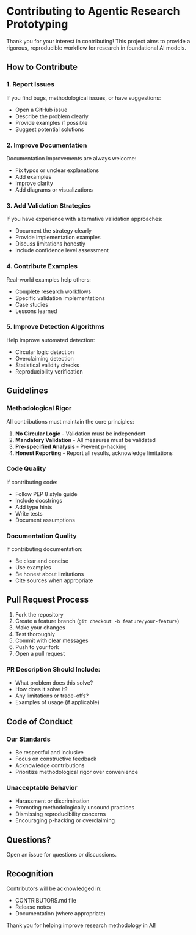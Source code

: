 # Contributing to Agentic Research Prototyping

Thank you for your interest in contributing! This project aims to provide a rigorous, reproducible workflow for research in foundational AI models.

## How to Contribute

### 1. Report Issues

If you find bugs, methodological issues, or have suggestions:

- Open a GitHub issue
- Describe the problem clearly
- Provide examples if possible
- Suggest potential solutions

### 2. Improve Documentation

Documentation improvements are always welcome:

- Fix typos or unclear explanations
- Add examples
- Improve clarity
- Add diagrams or visualizations

### 3. Add Validation Strategies

If you have experience with alternative validation approaches:

- Document the strategy clearly
- Provide implementation examples
- Discuss limitations honestly
- Include confidence level assessment

### 4. Contribute Examples

Real-world examples help others:

- Complete research workflows
- Specific validation implementations
- Case studies
- Lessons learned

### 5. Improve Detection Algorithms

Help improve automated detection:

- Circular logic detection
- Overclaiming detection
- Statistical validity checks
- Reproducibility verification

## Guidelines

### Methodological Rigor

All contributions must maintain the core principles:

1. **No Circular Logic** - Validation must be independent
2. **Mandatory Validation** - All measures must be validated
3. **Pre-specified Analysis** - Prevent p-hacking
4. **Honest Reporting** - Report all results, acknowledge limitations

### Code Quality

If contributing code:

- Follow PEP 8 style guide
- Include docstrings
- Add type hints
- Write tests
- Document assumptions

### Documentation Quality

If contributing documentation:

- Be clear and concise
- Use examples
- Be honest about limitations
- Cite sources when appropriate

## Pull Request Process

1. Fork the repository
2. Create a feature branch (`git checkout -b feature/your-feature`)
3. Make your changes
4. Test thoroughly
5. Commit with clear messages
6. Push to your fork
7. Open a pull request

### PR Description Should Include:

- What problem does this solve?
- How does it solve it?
- Any limitations or trade-offs?
- Examples of usage (if applicable)

## Code of Conduct

### Our Standards

- Be respectful and inclusive
- Focus on constructive feedback
- Acknowledge contributions
- Prioritize methodological rigor over convenience

### Unacceptable Behavior

- Harassment or discrimination
- Promoting methodologically unsound practices
- Dismissing reproducibility concerns
- Encouraging p-hacking or overclaiming

## Questions?

Open an issue for questions or discussions.

## Recognition

Contributors will be acknowledged in:

- CONTRIBUTORS.md file
- Release notes
- Documentation (where appropriate)

Thank you for helping improve research methodology in AI!
